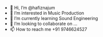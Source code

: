 - 👋 Hi, I’m @hafiznajum
- 👀 I’m interested in Music Production
- 🌱 I’m currently learning Sound Engineering
- 💞️ I’m looking to collaborate on ...
- 📫 How to reach me +91 9746624527

<!---
hafiznajum/hafiznajum is a ✨ special ✨ repository because its `README.md` (this file) appears on your GitHub profile.
You can click the Preview link to take a look at your changes.
--->
